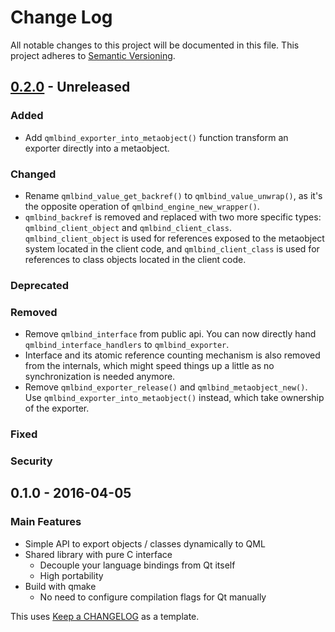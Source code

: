 # Change Log #
All notable changes to this project will be documented in this file.
This project adheres to [Semantic Versioning](http://semver.org/).

## [0.2.0] - Unreleased ##
### Added ###
- Add `qmlbind_exporter_into_metaobject()` function transform an exporter directly into a metaobject.

### Changed ###
- Rename `qmlbind_value_get_backref()` to `qmlbind_value_unwrap()`, as it's the opposite operation of
  `qmlbind_engine_new_wrapper()`.
- `qmlbind_backref` is removed and replaced with two more specific types:
  `qmlbind_client_object` and `qmlbind_client_class`. `qmlbind_client_object` is used for references exposed to the
  metaobject system located in the client code, and `qmlbind_client_class` is used for references to class objects
  located in the client code.

### Deprecated ###

### Removed ###
- Remove `qmlbind_interface` from public api. You can now directly hand `qmlbind_interface_handlers` to
  `qmlbind_exporter`.
- Interface and its atomic reference counting mechanism is also removed from the internals, which might speed
  things up a little as no synchronization is needed anymore.
- Remove `qmlbind_exporter_release()` and `qmlbind_metaobject_new()`. Use `qmlbind_exporter_into_metaobject()` instead,
  which take ownership of the exporter.

### Fixed ###

### Security ###

## 0.1.0 - 2016-04-05 ##
### Main Features ###
- Simple API to export objects / classes dynamically to QML
- Shared library with pure C interface
  - Decouple your language bindings from Qt itself
  - High portability
- Build with qmake
  - No need to configure compilation flags for Qt manually


This uses [Keep a CHANGELOG](http://keepachangelog.com/) as a template.


[0.2.0]: https://github.com/alacarte-maps/alacarte/compare/v0.1.0...HEAD
